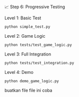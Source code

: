📈 Step 6: Progressive Testing


Level 1: Basic Test

```bash
python simple_test.py
```

Level 2: Game Logic

```bash
python tests/test_game_logic.py
```

Level 3: Full Integration

```bash
python tests/test_integration.py
```

Level 4: Demo

```bash
python demo_game_logic.py
```



buatkan file file ini coba